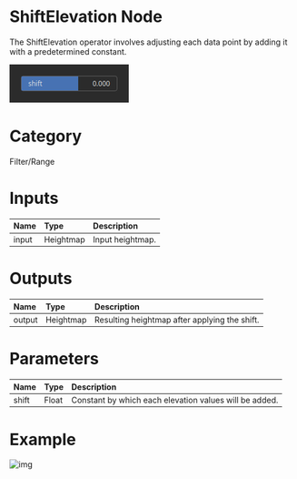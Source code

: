 
ShiftElevation Node
===================


The ShiftElevation operator involves adjusting each data point by adding it with a predetermined constant.



![img](../../images/nodes/ShiftElevation_settings.png)


# Category


Filter/Range
# Inputs

|Name|Type|Description|
| :--- | :--- | :--- |
|input|Heightmap|Input heightmap.|

# Outputs

|Name|Type|Description|
| :--- | :--- | :--- |
|output|Heightmap|Resulting heightmap after applying the shift.|

# Parameters

|Name|Type|Description|
| :--- | :--- | :--- |
|shift|Float|Constant by which each elevation values will be added.|

# Example


![img](../../images/nodes/ShiftElevation.png)

